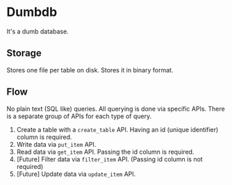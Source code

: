 # Dumbdb

It's a dumb database.

## Storage

Stores one file per table on disk. Stores it in binary format.

## Flow

No plain text (SQL like) queries. All querying is done via specific APIs. There
is a separate group of APIs for each type of query.

1. Create a table with a `create_table` API. Having an id (unique identifier) column is required.
2. Write data via `put_item` API.
3. Read data via `get_item` API. Passing the id column is required. 
4. [Future] Filter data via `filter_item` API. (Passing id column is not required)
5. [Future] Update data via `update_item` API.
